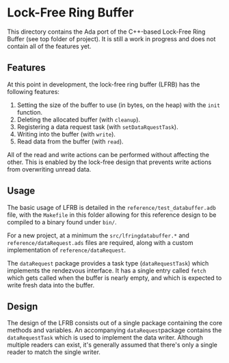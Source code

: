 # Lock-Free Ring Buffer #

This directory contains the Ada port of the C++-based Lock-Free Ring Buffer (see top folder of project). It is still a work in progress and does not contain all of the features yet.

## Features ##

At this point in development, the lock-free ring buffer (LFRB) has the following features:

1. Setting the size of the buffer to use (in bytes, on the heap) with the `init` function.
2. Deleting the allocated buffer (with `cleanup`).
3. Registering a data request task (with `setDataRquestTask`).
4. Writing into the buffer (with `write`).
5. Read data from the buffer (with `read`).

All of the read and write actions can be performed without affecting the other. This is enabled by the lock-free design that prevents write actions from overwriting unread data.

## Usage ##

The basic usage of LFRB is detailed in the `reference/test_databuffer.adb` file, with the `Makefile` in this folder allowing for this reference design to be compiled to a binary found under `bin/`.

For a new project, at a minimum the `src/lfringdatabuffer.*` and `reference/dataRequest.ads` files are required, along with a custom implementation of `reference/dataRequest`. 

The `dataRequest` package provides a task type (`dataRequestTask`) which implements the rendezvous interface. It has a single entry called `fetch` which gets called when the buffer is nearly empty, and which is expected to write fresh data into the buffer.

## Design ##

The design of the LFRB consists out of a single package containing the core methods and variables. An accompanying `dataRequest`package contains the `dataRequestTask` which is used to implement the data writer. Although multiple readers can exist, it's generally assumed that there's only a single reader to match the single writer.


